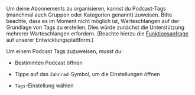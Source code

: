 Um deine Abonnements zu organisieren, kannst du Podcast-Tags (manchmal auch Gruppen oder Kategorien genannt) zuweisen. Bitte beachte, dass es im Moment nicht möglich ist, Warteschlangen auf der Grundlage von Tags zu erstellen. Dies würde zunächst die Unterstützung mehrerer Warteschlangen erfordern. (Beachte hierzu die [Funktionsanfrage](https://github.com/AntennaPod/AntennaPod/issues/2648) auf unserer Entwicklungsplattform.)

Um einem Podcast Tags zuzuweisen, musst du:

- Bestimmten Podcast öffnen

- Tippe auf das `Zahnrad`-Symbol, um die Einstellungen öffnen

- `Tags`-Einstellung wählen
